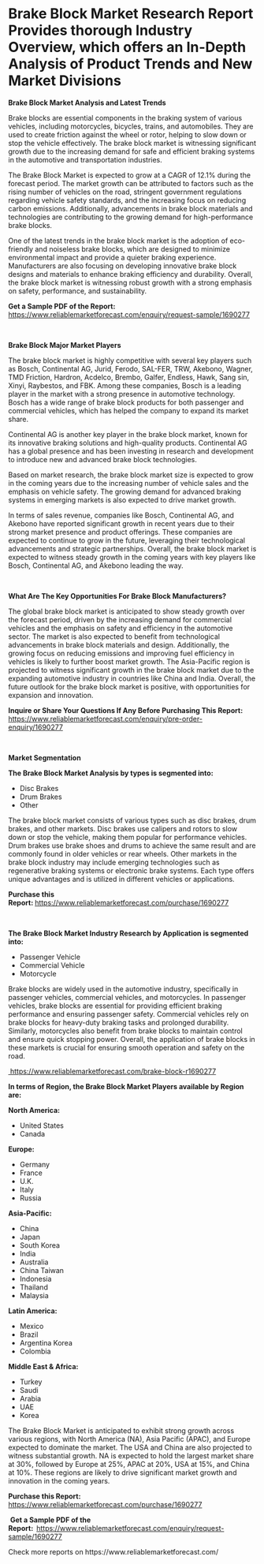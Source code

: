<p><h1>Brake Block Market Research Report Provides thorough Industry Overview, which offers an In-Depth Analysis of Product Trends and New Market Divisions</h1></p><p><strong>Brake Block Market Analysis and Latest Trends</strong></p>
<p><p>Brake blocks are essential components in the braking system of various vehicles, including motorcycles, bicycles, trains, and automobiles. They are used to create friction against the wheel or rotor, helping to slow down or stop the vehicle effectively. The brake block market is witnessing significant growth due to the increasing demand for safe and efficient braking systems in the automotive and transportation industries.</p><p>The Brake Block Market is expected to grow at a CAGR of 12.1% during the forecast period. The market growth can be attributed to factors such as the rising number of vehicles on the road, stringent government regulations regarding vehicle safety standards, and the increasing focus on reducing carbon emissions. Additionally, advancements in brake block materials and technologies are contributing to the growing demand for high-performance brake blocks.</p><p>One of the latest trends in the brake block market is the adoption of eco-friendly and noiseless brake blocks, which are designed to minimize environmental impact and provide a quieter braking experience. Manufacturers are also focusing on developing innovative brake block designs and materials to enhance braking efficiency and durability. Overall, the brake block market is witnessing robust growth with a strong emphasis on safety, performance, and sustainability.</p></p>
<p><strong>Get a Sample PDF of the Report:&nbsp;</strong> <a href="https://www.reliablemarketforecast.com/enquiry/request-sample/1690277">https://www.reliablemarketforecast.com/enquiry/request-sample/1690277</a></p>
<p>&nbsp;</p>
<p><strong>Brake Block Major Market Players</strong></p>
<p><p>The brake block market is highly competitive with several key players such as Bosch, Continental AG, Jurid, Ferodo, SAL-FER, TRW, Akebono, Wagner, TMD Friction, Hardron, Acdelco, Brembo, Galfer, Endless, Hawk, Sang sin, Xinyi, Raybestos, and FBK. Among these companies, Bosch is a leading player in the market with a strong presence in automotive technology. Bosch has a wide range of brake block products for both passenger and commercial vehicles, which has helped the company to expand its market share. </p><p>Continental AG is another key player in the brake block market, known for its innovative braking solutions and high-quality products. Continental AG has a global presence and has been investing in research and development to introduce new and advanced brake block technologies. </p><p>Based on market research, the brake block market size is expected to grow in the coming years due to the increasing number of vehicle sales and the emphasis on vehicle safety. The growing demand for advanced braking systems in emerging markets is also expected to drive market growth.</p><p>In terms of sales revenue, companies like Bosch, Continental AG, and Akebono have reported significant growth in recent years due to their strong market presence and product offerings. These companies are expected to continue to grow in the future, leveraging their technological advancements and strategic partnerships. Overall, the brake block market is expected to witness steady growth in the coming years with key players like Bosch, Continental AG, and Akebono leading the way.</p></p>
<p>&nbsp;</p>
<p><strong>What Are The Key Opportunities For Brake Block Manufacturers?</strong></p>
<p><p>The global brake block market is anticipated to show steady growth over the forecast period, driven by the increasing demand for commercial vehicles and the emphasis on safety and efficiency in the automotive sector. The market is also expected to benefit from technological advancements in brake block materials and design. Additionally, the growing focus on reducing emissions and improving fuel efficiency in vehicles is likely to further boost market growth. The Asia-Pacific region is projected to witness significant growth in the brake block market due to the expanding automotive industry in countries like China and India. Overall, the future outlook for the brake block market is positive, with opportunities for expansion and innovation.</p></p>
<p><strong>Inquire or Share Your Questions If Any Before Purchasing This Report:</strong> <a href="https://www.reliablemarketforecast.com/enquiry/pre-order-enquiry/1690277">https://www.reliablemarketforecast.com/enquiry/pre-order-enquiry/1690277</a></p>
<p>&nbsp;</p>
<p><strong>Market Segmentation</strong></p>
<p><strong>The Brake Block Market Analysis by types is segmented into:</strong></p>
<p><ul><li>Disc Brakes</li><li>Drum Brakes</li><li>Other</li></ul></p>
<p><p>The brake block market consists of various types such as disc brakes, drum brakes, and other markets. Disc brakes use calipers and rotors to slow down or stop the vehicle, making them popular for performance vehicles. Drum brakes use brake shoes and drums to achieve the same result and are commonly found in older vehicles or rear wheels. Other markets in the brake block industry may include emerging technologies such as regenerative braking systems or electronic brake systems. Each type offers unique advantages and is utilized in different vehicles or applications.</p></p>
<p><strong>Purchase this Report:&nbsp;</strong><a href="https://www.reliablemarketforecast.com/purchase/1690277">https://www.reliablemarketforecast.com/purchase/1690277</a></p>
<p>&nbsp;</p>
<p><strong>The Brake Block Market Industry Research by Application is segmented into:</strong></p>
<p><ul><li>Passenger Vehicle</li><li>Commercial Vehicle</li><li>Motorcycle</li></ul></p>
<p><p>Brake blocks are widely used in the automotive industry, specifically in passenger vehicles, commercial vehicles, and motorcycles. In passenger vehicles, brake blocks are essential for providing efficient braking performance and ensuring passenger safety. Commercial vehicles rely on brake blocks for heavy-duty braking tasks and prolonged durability. Similarly, motorcycles also benefit from brake blocks to maintain control and ensure quick stopping power. Overall, the application of brake blocks in these markets is crucial for ensuring smooth operation and safety on the road.</p></p>
<p><a href="https://www.reliablemarketforecast.com/brake-block-r1690277">&nbsp;https://www.reliablemarketforecast.com/brake-block-r1690277</a></p>
<p><strong>In terms of Region, the Brake Block Market Players available by Region are:</strong></p>
<p>
    <p> <strong> North America: </strong>
        <ul>
            <li>United States</li>
            <li>Canada</li>
        </ul>
        </p> 
    <p> <strong> Europe: </strong>
        <ul>
            <li>Germany</li>
            <li>France</li>
            <li>U.K.</li>
            <li>Italy</li>
            <li>Russia</li>
        </ul>
        </p> 
    <p> <strong> Asia-Pacific: </strong>
        <ul>
            <li>China</li>
            <li>Japan</li>
            <li>South Korea</li>
            <li>India</li>
            <li>Australia</li>
            <li>China Taiwan</li>
            <li>Indonesia</li>
            <li>Thailand</li>
            <li>Malaysia</li>
        </ul>
        </p> 
    <p> <strong> Latin America: </strong>
        <ul>
            <li>Mexico</li>
            <li>Brazil</li>
            <li>Argentina Korea</li>
            <li>Colombia</li>
        </ul>
        </p> 
    <p> <strong> Middle East & Africa: </strong>
        <ul>
            <li>Turkey</li>
            <li>Saudi</li>
            <li>Arabia</li>
            <li>UAE</li>
            <li>Korea</li>
        </ul>
    </p>
    </p>
<p><p>The Brake Block Market is anticipated to exhibit strong growth across various regions, with North America (NA), Asia Pacific (APAC), and Europe expected to dominate the market. The USA and China are also projected to witness substantial growth. NA is expected to hold the largest market share at 30%, followed by Europe at 25%, APAC at 20%, USA at 15%, and China at 10%. These regions are likely to drive significant market growth and innovation in the coming years.</p></p>
<p><strong>Purchase this Report: </strong><a href="https://www.reliablemarketforecast.com/purchase/1690277">https://www.reliablemarketforecast.com/purchase/1690277</a></p>
<p>&nbsp;<strong>Get a Sample PDF of the Report:&nbsp;&nbsp;</strong><a href="https://www.reliablemarketforecast.com/enquiry/request-sample/1690277">https://www.reliablemarketforecast.com/enquiry/request-sample/1690277</a></p>
<p><strong></strong></p>
<p>Check more reports on https://www.reliablemarketforecast.com/</p>